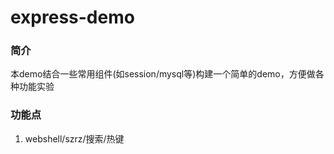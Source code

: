 # express-demo

### 简介

本demo结合一些常用组件(如session/mysql等)构建一个简单的demo，方便做各种功能实验

### 功能点
1. webshell/szrz/搜索/热键
